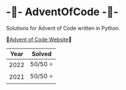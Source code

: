 # -🎄- AdventOfCode -🎄-
Solutions for Advent of Code written in Python.

:stars:[Advent of Code Website](https://adventofcode.com/):stars:

| Year  | Solved |
| ------------- | ------------- |
| 2022  | 50/50 :star: |
| 2021  | 50/50 :star:  |
